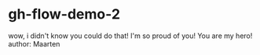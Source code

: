 # gh-flow-demo-2
wow, i didn't know you could do that!
I'm so proud of you!
You are my hero!
author: Maarten